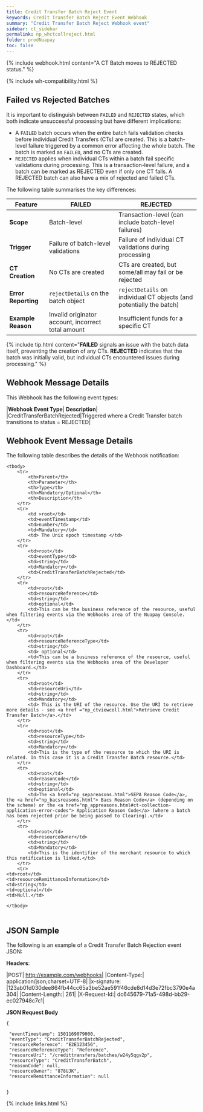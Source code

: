 ```yaml
---
title: Credit Transfer Batch Reject Event
keywords: Credit Transfer Batch Reject Event Webhook
summary: "Credit Transfer Batch Reject Webhook event"
sidebar: ct_sidebar
permalink: np_whctcollreject.html
folder: prodNuapay
toc: false
---
```


{% include webhook.html content="A CT Batch moves to REJECTED status." %}

{% include wh-compatibility.html %}

## Failed vs Rejected Batches

It is important to distinguish between `FAILED` and `REJECTED` states, which both indicate unsuccessful processing but have different implications:

* A `FAILED` batch occurs when the entire batch fails validation checks before individual Credit Transfers (CTs) are created. This is a batch-level failure triggered by a common error affecting the whole batch. The batch is marked as `FAILED`, and no CTs are created.
* `REJECTED` applies when individual CTs within a batch fail specific validations during processing. This is a transaction-level failure, and a batch can be marked as REJECTED even if only one CT fails. A REJECTED batch can also have a mix of rejected and failed CTs.

The following table summarises the key differences:

| Feature           | FAILED                                           | REJECTED                                                       |
|-------------------|--------------------------------------------------|-----------------------------------------------------------------|
| **Scope**         | Batch-level                                 | Transaction-level (can include batch-level failures)       |
| **Trigger**       | Failure of batch-level validations          | Failure of individual CT validations during processing          |
| **CT Creation**   | No CTs are created                               | CTs are created, but some/all may fail or be rejected           |
| **Error Reporting** | `rejectDetails` on the batch object      | `rejectDetails` on individual CT objects (and potentially the batch) |
| **Example Reason** | Invalid originator account, incorrect total amount | Insufficient funds for a specific CT                           |


{% include tip.html content="**FAILED** signals an issue with the batch data itself, preventing the creation of any CTs. **REJECTED** indicates that the batch was initially valid, but individual CTs encountered issues during processing." %}

## Webhook Message Details

This Webhook has the following event types:

|**Webhook Event Type**| **Description**|
|CreditTransferBatchRejected|Triggered where a Credit Transfer batch transitions to status = REJECTED|

## Webhook Event Message Details

<p>The following table describes the details of the Webhook notification:</p>

<table cellspacing="0">

	<tbody>
		<tr>
			<th>Parent</th>
			<th>Parameter</th>
			<th>Type</th>
			<th>Mandatory/Optional</th>
			<th>Description</th>
		</tr>
		<tr>
			<td >root</td>
			<td>eventTimestamp</td>
			<td>number</td>
			<td>Mandatory</td>
			<td> The Unix epoch timestamp </td>
		</tr>
		<tr>
			<td>root</td>
			<td>eventType</td>
			<td>string</td>
			<td>Mandatory</td>
            <td>CreditTransferBatchRejected</td>
		</tr>
		<tr>
			<td>root</td>
			<td>resourceReference</td>
			<td>string</td>
			<td>optional</td>
			<td>This can be the business reference of the resource, useful when filtering events via the Webhooks area of the Nuapay Console.</td>
		</tr>
		<tr>
			<td>root</td>
			<td>resourceReferenceType</td>
			<td>string</td>
			<td> optional</td>
			<td>This can be a business reference of the resource, useful when filtering events via the Webhooks area of the Developer Dashboard.</td>
		</tr>
		<tr>
			<td>root</td>
			<td>resourceUri</td>
			<td>string</td>
			<td>Mandatory</td>
			<td> This is the URI of the resource. Use the URI to retrieve more details - see <a href ="np_ctviewcoll.html">Retrieve Credit Transfer Batch</a>.</td>
		</tr>
		<tr>
			<td>root</td>
			<td>resourceType</td>
			<td>string</td>
			<td>Mandatory</td>
			<td>This is the type of the resource to which the URI is related. In this case it is a Credit Transfer Batch resource.</td>
		</tr>
		<tr>
			<td>root</td>
			<td>reasonCode</td>
			<td>string</td>
			<td>optional</td>
            <td>The <a href="np_separeasons.html">SEPA Reason Code</a>, the <a href="np_bacsreasons.html"> Bacs Reason Code</a> (depending on the scheme) or the <a href="np_appreasons.html#ct-collection-application-error-codes"> Application Reason Code</a> (where a batch has been rejected prior be being passed to Clearing).</td>
		</tr>
        <tr>
			<td>root</td>
			<td>resourceOwner</td>
			<td>string</td>
			<td>Mandatory</td>
			<td>This is the identifier of the merchant resource to which this notification is linked.</td>
		</tr>
		<tr>
	<td>root</td>
	<td>resourceRemittanceInformation</td>
	<td>string</td>
	<td>optional</td>
	<td>Null.</td>
</tr>


	</tbody>
</table>

## JSON Sample

The following is an example of a Credit Transfer Batch Rejection event JSON:

<b>Headers</b>:


|POST| http://example.com/webhooks|
|Content-Type:| application/json;charset=UTF-8|
|x-signature: |123ab01d030dee864fb44cc65a3be52ae591f46cde8d14d3e72fbc3790e4a304|
|Content-Length:| 261|
|X-Request-Id:| dc645679-71a5-498d-bb29-ec027948c7c1|

<b>JSON Request Body</b>
<pre>
<code class="json">{

 "eventTimestamp": 1501169079000,
 "eventType": "CreditTransferBatchRejected",    
 "resourceReference": "E2E123456",
 "resourceReferenceType": "Reference",   
 "resourceUri": "/credittransfers/batches/w24y5qgv2p",
 "resourceType": "CreditTransferBatch",
 "reasonCode": null,
 "resourceOwner": "878UJK",
 "resourceRemittanceInformation": null


}</code>
</pre>

{% include links.html %}

